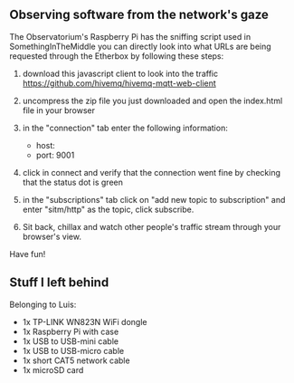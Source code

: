 ## Observing software from the network's gaze

The Observatorium's Raspberry Pi has the sniffing script used in SomethingInTheMiddle
you can directly look into what URLs are being requested through the Etherbox by following these steps:

1. download this javascript client to look into the traffic https://github.com/hivemq/hivemq-mqtt-web-client

2. uncompress the zip file you just downloaded and open the index.html
file in your browser

3. in the "connection" tab enter the following information:
    - host: <IP address of etherbox raspberry pi>
    - port: 9001

4. click in connect and verify that the connection went fine by checking that
the status dot is green

5. in the "subscriptions" tab click on "add new topic to subscription" and enter "sitm/http" as the topic, click subscribe.

6. Sit back, chillax and watch other people's traffic stream through your browser's view.

Have fun!

## Stuff I left behind

Belonging to Luis:
  - 1x TP-LINK WN823N WiFi dongle
  - 1x Raspberry Pi with case
  - 1x USB to USB-mini cable
  - 1x USB to USB-micro cable
  - 1x short CAT5 network cable
  - 1x microSD card
